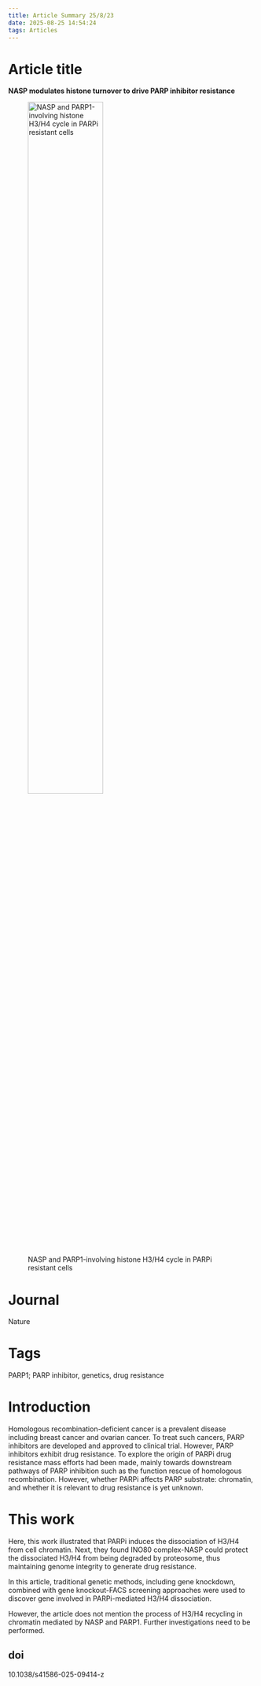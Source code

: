 ```yaml
---
title: Article Summary 25/8/23
date: 2025-08-25 14:54:24
tags: Articles
---
```




# Article title

**NASP modulates histone turnover to drive PARP inhibitor resistance**

<figure>
    <img src="image-20250825162357563.png" alt="NASP and PARP1-involving histone H3/H4 cycle in PARPi resistant cells" width="60%"/>
    <figcaption> NASP and PARP1-involving histone H3/H4 cycle in PARPi resistant cells </figcaption>
</figure>

# Journal

Nature

# Tags

PARP1; PARP inhibitor, genetics, drug resistance

<!--more-->

# Introduction

Homologous recombination-deficient cancer is a prevalent disease including breast cancer and ovarian cancer. To treat such cancers, PARP inhibitors are developed and approved to clinical trial. However, PARP inhibitors exhibit drug resistance. To explore the origin of PARPi drug resistance mass efforts had been made, mainly towards downstream pathways of PARP inhibition such as the function rescue of homologous recombination. However, whether PARPi affects PARP substrate: chromatin, and whether it is relevant to drug resistance is yet unknown.

# This work

Here, this work illustrated that PARPi induces the dissociation of H3/H4 from cell chromatin. Next, they found INO80 complex-NASP could protect the dissociated H3/H4 from being degraded by proteosome, thus maintaining genome integrity to generate drug resistance. 

In this article, traditional genetic methods, including gene knockdown, combined with gene knockout-FACS screening approaches were used to discover gene involved in PARPi-mediated H3/H4 dissociation.

However, the article does not mention the process of H3/H4 recycling in chromatin mediated by NASP and PARP1. Further investigations need to be performed.

## doi

10.1038/s41586-025-09414-z



